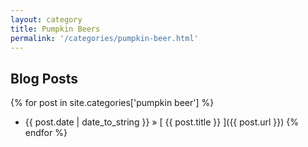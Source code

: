 ```yaml
---
layout: category
title: Pumpkin Beers
permalink: '/categories/pumpkin-beer.html'
---
```


## Blog Posts

{% for post in site.categories['pumpkin beer'] %}
  * {{ post.date | date_to_string }} &raquo; [ {{ post.title }} ]({{ post.url }})
{% endfor %}
